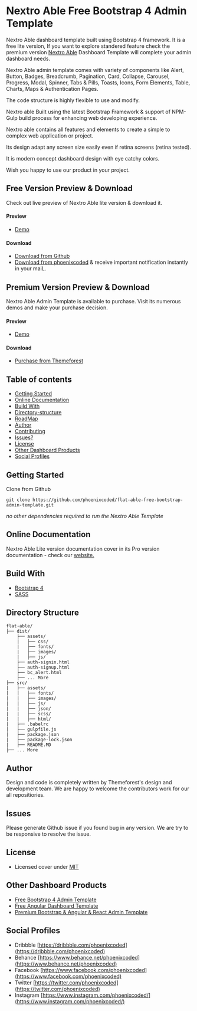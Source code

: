 # Nextro Able Free Bootstrap 4 Admin Template

Nextro Able dashboard template built using Bootstrap 4 framework. It is a free lite version, If you want to explore standered feature check the premium version  [Nextro Able](http://html.phoenixcoded.net/nextro-able/bootstrap/index.html) Dashboard Template will complete your admin dashboard needs.

<!--- ![Nextro Able Free Admin Template Preview Image](...) --->

Nextro Able admin template comes with variety of components like Alert, Button, Badges, Breadcrumb, Pagination, Card, Collapse, Carousel, Progress, Modal, Spinner, Tabs & Pills, Toasts, Icons, Form Elements, Table, Charts, Maps & Authentication Pages.

The code structure is highly flexible to use and modify. 

Nextro able Built using the latest Bootstrap Framework & support of NPM-Gulp build process for enhancing web developing experience. 

Nextro able contains all features and elements to create a simple to complex web application or project.

Its design adapt any screen size easily even if retina screens (retina tested).

It is modern concept dashboard design with eye catchy colors.

Wish you happy to use our product in your project.

## Free Version Preview & Download

Check out live preview of Nextro Able lite version & download it.

#### Preview

 - [Demo](http://html.phoenixcoded.net/nextro-new/light/)

#### Download

 - [Download from Github](https://github.com/phoenixcoded/flat-able-free-bootstrap-admin-template.git)
 - [Download from phoenixcoded](http://html.phoenixcoded.net/nextro-able/bootstrap/index.html) & receive important notification instantly in your maiL.
 
 ## Premium Version Preview & Download

Nextro Able Admin Template is available to purchase. Visit its numerous demos and make your purchase decision.
#### Preview

 - [Demo](http://html.phoenixcoded.net/nextro-new/light/)

#### Download

 - [Purchase from Themeforest](https://themeforest.net/item/nextro-able-bootstrap-admin-template/27908306)

## Table of contents

 * [Getting Started](#getting-started)
 * [Online Documentation](#online-documentation)
 * [Build With](#build-with)
 * [Directory-structure](#directory-structure)
 * [RoadMap](#roadmap)
 * [Author](#author)
 * [Contributing](#contributing)
 * [Issues?](#issues)
 * [License](#license)
 * [Other Dashboard Products](#other-dashboard-products)
 * [Social Profiles](#social-profiles)
 
## Getting Started

Clone from Github 
```
git clone https://github.com/phoenixcoded/flat-able-free-bootstrap-admin-template.git
```
*no other dependencies required to run the 	Nextro Able Template*

## Online Documentation

Nextro Able Lite version documentation cover in its Pro version documentation - check our [website.](http://html.phoenixcoded.net/nextro-able/bootstrap/index.html)

## Build With

 - [Bootstrap 4](https://getbootstrap.com/)
 - [SASS](https://sass-lang.com/)
 
## Directory Structure
```
flat-able/
├── dist/
    ├── assets/
    |   ├── css/
    |   ├── fonts/
    |   ├── images/
    |   ├── js/
    ├── auth-signin.html
    ├── auth-signup.html
    ├── bc_alert.html
    ├── ... More
├── src/
|   ├── assets/
|   |   ├── fonts/
|   |   ├── images/
|   |   ├── js/
|   |   ├── json/
|   |   ├── scss/
|   |   ├── html/
|   ├── .babelrc
|   ├── gulpfile.js
|   ├── package.json
|   ├── package-lock.json
|   ├── README.MD
├── ... More
```

<!--- ## RoadMap
    
We are continuously working in Nextro Able Project and going to make it a awesome dashboard template via your support. Give us the ideas, suggestion for include more components, pages, plugins. Few of future release pages are
 
#### Layouts 
 - Vertical version
    - Static
    - Fixed
    - Navbar Fixed
    - Collapse Menu
    - Vertical RTL
 - Horizontal version
 - Horizontal v2
 - Horizontal RTL
 - Box Layout
 - Navbar Dark
 - Dark Layout
 - Introduce Live Customizer (i.e. only for demo)
 
#### Pages
 - Pricing
 - Login/Register pages version 2
 - User profile
 - Maintenance Pages like Error Pages, Offline UI, Maintenance

#### Basic & Advance Components
 - Alert, Button, Cards, Progress, Modal, Tabs & Pills
 - Datepicker, Notification, Slider

*All above pages already included in Pro version. We need your support to include those pages in lite version too.* --->

## Author

Design and code is completely written by Themeforest's design and development team. We are happy to welcome the contributors work for our all repositiories.

<!--- ## Contributing
```
Please read [CONTRIBUTING.md](https://github.com/codedthemes/datta-able-bootstrap-dashboard/blob/master/CONTRIBUTING.md) for details on our code of conduct, and the process for submitting pull requests to us. --->

## Issues

Please generate Github issue if you found bug in any version. We are try to be responsive to resolve the issue.

## License

 - Licensed cover under [MIT](https://github.com/phoenixcoded/flat-able-free-bootstrap-admin-template/blob/master/LICENSE.md)

## Other Dashboard Products

 - [Free Bootstrap 4 Admin Template](https://codedthemes.com/item/category/freebies/)
 - [Free Angular Dashboard Template](https://codedthemes.com/item/category/freebies/)
 - [Premium Bootstrap & Angular & React Admin Template](https://themeforest.net/user/phoenixcoded/portfolio)
 
## Social Profiles

 - Dribbble [https://dribbble.com/phoenixcoded](https://dribbble.com/phoenixcoded)
 - Behance [https://www.behance.net/phoenixcoded](https://www.behance.net/phoenixcoded)
 - Facebook [https://www.facebook.com/phoenixcoded](https://www.facebook.com/phoenixcoded)
 - Twitter [https://twitter.com/phoenixcoded](https://twitter.com/phoenixcoded)
 - Instagram [https://www.instagram.com/phoenixcoded/](https://www.instagram.com/phoenixcoded/)
